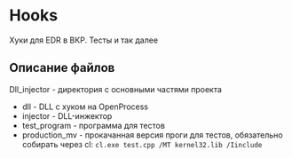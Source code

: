 # Hooks

Хуки для EDR в ВКР. Тесты и так далее

## Описание файлов
Dll_injector - директория с основными частями проекта
  - dll - DLL с хуком на OpenProcess
  - injector - DLL-инжектор
  - test_program - программа для тестов
  - production_mv - прокачанная версия проги для тестов, обязательно собирать через cl: `cl.exe test.cpp /MT kernel32.lib /Iinclude`
